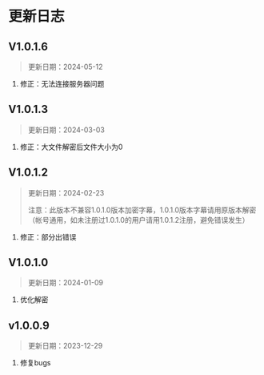 # 更新日志



## V1.0.1.6

> 更新日期：2024-05-12

1. 修正：无法连接服务器问题



## V1.0.1.3

> 更新日期：2024-03-03
>

1. 修正：大文件解密后文件大小为0



## V1.0.1.2

> 更新日期：2024-02-23
>
> 注意：此版本不兼容1.0.1.0版本加密字幕，1.0.1.0版本字幕请用原版本解密（帐号通用，如未注册过1.0.1.0的用户请用1.0.1.2注册，避免错误发生）

1. 修正：部分出错误



## V1.0.1.0

> 更新日期：2024-01-09

1. 优化解密



## v1.0.0.9

> 更新日期：2023-12-29

1. 修复bugs

